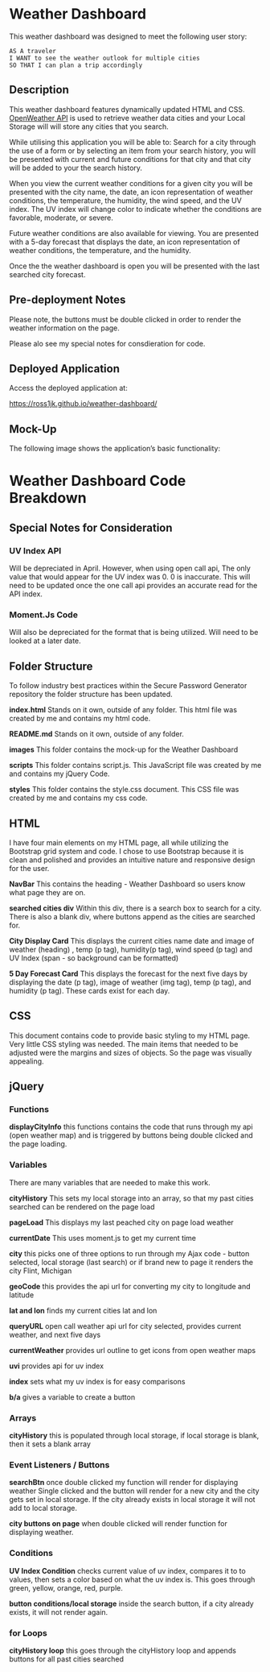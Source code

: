 # Weather Dashboard

This weather dashboard was designed to meet the following user story:

```
AS A traveler
I WANT to see the weather outlook for multiple cities
SO THAT I can plan a trip accordingly
```
## Description

This weather dashboard features dynamically updated HTML and CSS. [OpenWeather API](https://openweathermap.org/api) is used to retrieve weather data cities and your Local Storage will will store any cities that you search. 

While utilising this application you will be able to:
Search for a city through the use of a form or by selecting an item from your search history, you will be presented with current and future conditions for that city and that city will be added to your the search history. 

When you view the current weather conditions for a given city you will be presented with the city name, the date, an icon representation of weather conditions, the temperature, the humidity, the wind speed, and the UV index. The UV index will change color to indicate whether the conditions are favorable, moderate, or severe. 

Future weather conditions are also available for viewing. You are presented with a 5-day forecast that displays the date, an icon representation of weather conditions, the temperature, and the humidity.

Once the the weather dashboard is open you will be presented with the last searched city forecast. 


## Pre-deployment Notes 

Please note, the buttons must be double clicked in order to render the weather information on the page. 

Please alo see my special notes for consdieration for code. 

## Deployed Application

Access the deployed application at: 

https://ross1jk.github.io/weather-dashboard/

## Mock-Up

The following image shows the application’s basic functionality:

# Weather Dashboard Code Breakdown 

## Special Notes for Consideration 

### UV Index API 

Will be depreciated in April. However, when using open call api, The only value that would appear for the UV index was 0. 0 is inaccurate. This will need to be updated once the one call api provides an accurate read for the API index. 

### Moment.Js Code 

Will also be depreciated for the format that is being utilized. Will need to be looked at a later date. 

## Folder Structure

To follow industry best practices within the Secure Password Generator repository the folder structure has been updated.

**index.html** Stands on it own, outside of any folder. This html file was created by me and contains my html code. 

**README.md** Stands on it own, outside of any folder.

**images** This folder contains the mock-up for the Weather Dashboard

**scripts** This folder contains script.js. This JavaScript file was created by me and contains my jQuery Code. 

**styles** This folder contains the style.css document. This CSS file was created by me and contains my css code.

## HTML 

I have four main elements on my HTML page, all while utilizing the Bootstrap grid system and code. I chose to use Bootstrap because it is clean and polished and provides an intuitive nature and responsive design for the user. 

**NavBar** This contains the heading - Weather Dashboard so users know what page they are on. 

**searched cities div** Within this div, there is a search box to search for a city. There is also a blank div, where buttons append as the cities are searched for. 

**City Display Card** This displays the current cities name  date and image of weather (heading) , temp (p tag), humidity(p tag), wind speed (p tag) and UV Index (span - so background can be formatted)

**5 Day Forecast Card** This displays the forecast for the next five days by displaying the date (p tag), image of weather (img tag), temp (p tag), and humidity (p tag).  These cards exist for each day. 

## CSS 

This document contains code to provide basic styling to my HTML page. Very little CSS styling was needed. The main items that needed to be adjusted were the margins and sizes of objects.  So the page was visually appealing. 

## jQuery

### Functions

**displayCityInfo** this functions contains the code that runs through my api (open weather map) and is triggered by buttons being double clicked and the page loading. 

### Variables 
There are many variables that are needed to make this work.

**cityHistory** This sets my local storage into an array, so that my past cities searched can be rendered on the page load

**pageLoad** This displays my last peached city on page load weather 

**currentDate** This uses moment.js to get my current time 

**city** this picks one of three options to run through my Ajax code - button selected, local storage (last search) or if brand new to page it renders the city Flint, Michigan

**geoCode** this provides the api url for converting my city to longitude and latitude  

**lat and lon** finds my current cities lat and lon 

**queryURL** open call weather api url for city selected, provides current weather, and next five days

**currentWeather** provides url outline to get icons from open weather maps

**uvi** provides api for uv index 

**index** sets what my uv index is for easy comparisons 

**b/a** gives a variable to create a button

### Arrays 

**cityHistory** this is populated through local storage, if local storage is blank, then it sets a blank array

### Event Listeners / Buttons 

**searchBtn** once double clicked my function will render for displaying weather
Single clicked and the button will render for a new city and the city gets set in local storage. If the city already exists in local storage it will not add to local storage. 

**city buttons on page** when double clicked will render function for displaying weather. 

### Conditions

**UV Index Condition** checks current value of uv index, compares it to to values, then sets a color based on what the uv index is. This goes through green, yellow, orange, red, purple. 

**button conditions/local storage** inside the search button, if a city already exists, it will not render again. 

### for Loops

**cityHistory loop** this goes through the cityHistory loop and appends buttons for all past cities searched 
